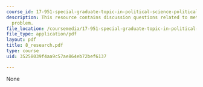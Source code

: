 ```yaml
---
course_id: 17-951-special-graduate-topic-in-political-science-political-behavior-fall-2005
description: This resource contains discussion questions related to methodological
  problem.
file_location: /coursemedia/17-951-special-graduate-topic-in-political-science-political-behavior-fall-2005/35258039f4aa9c57ae864eb72bef6137_8_research.pdf
file_type: application/pdf
layout: pdf
title: 8_research.pdf
type: course
uid: 35258039f4aa9c57ae864eb72bef6137

---
```

None